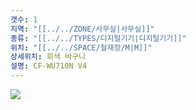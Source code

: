```yaml
---
갯수: 1
지역: "[[../../ZONE/사무실|사무실]]"
종류: "[[../../TYPES/디지털기기|디지털기기]]"
위치: "[[../../SPACE/철재장/M|M]]"
상세위치: 회색 바구니
설명: CF-WU710N V4
---
```

![](http://192.168.50.22/images/240608_IMG_0195.jpg)